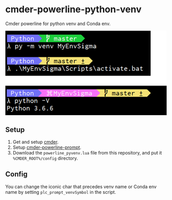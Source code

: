 # cmder-powerline-python-venv

Cmder powerline for python venv and Conda env.

![Screenshot](https://raw.githubusercontent.com/thrzn41/cmder-powerline-python-venv/script-and-readme/images/screenshot01.png)


## Setup

1. Get and setup [cmder](http://cmder.net/).
2. Setup [cmder-powerline-prompt](https://github.com/AmrEldib/cmder-powerline-prompt).
3. Download the `powerline_pyvenv.lua` file from this repository, and put it `%CMDER_ROOT%/config` directory.

## Config

You can change the iconic char that precedes venv name or Conda env name by setting `plc_prompt_venvSymbol` in the script.
